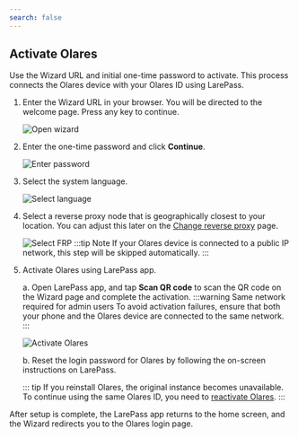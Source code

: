```yaml
---
search: false
---
```

## Activate Olares

Use the Wizard URL and initial one-time password to activate. This process connects the Olares device with your Olares ID using LarePass.

1. Enter the Wizard URL in your browser. You will be directed to the welcome page. Press any key to continue.

   ![Open wizard](/images/manual/get-started/open-wizard.png#bordered)
2. Enter the one-time password and click **Continue**.

   ![Enter password](/images/manual/get-started/wizard-enter-password.png#bordered)
3. Select the system language.

   ![Select language](/images/manual/get-started/select-language.png#bordered)
4. Select a reverse proxy node that is geographically closest to your location. You can adjust this later on the [Change reverse proxy](../olares/settings/change-frp.md) page.
      
   ![Select FRP](/images/manual/get-started/wizard-frp.png#bordered)
   :::tip Note
   If your Olares device is connected to a public IP network, this step will be skipped automatically.
   :::

5. Activate Olares using LarePass app.

   a. Open LarePass app, and tap **Scan QR code** to scan the QR code on the Wizard page and complete the activation.
   :::warning Same network required for admin users
   To avoid activation failures, ensure that both your phone and the Olares device are connected to the same network.
   :::

   ![Activate Olares](/images/manual/get-started/activate-olares.png#bordered)

   b. Reset the login password for Olares by following the on-screen instructions on LarePass.

   ::: tip 
   If you reinstall Olares, the original instance becomes unavailable. To continue using the same Olares ID, you need to [reactivate Olares](../larepass/activate-olares.md#reactivate-olares-with-the-same-olares-id).
   :::

After setup is complete, the LarePass app returns to the home screen, and the Wizard redirects you to the Olares login page.